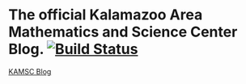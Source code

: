 # The official Kalamazoo Area Mathematics and Science Center Blog. [![Build Status](https://travis-ci.org/KAMSC/blog.svg?branch=master)](https://travis-ci.org/KAMSC/blog)
[KAMSC Blog](https://kamsc.github.io/blog)
